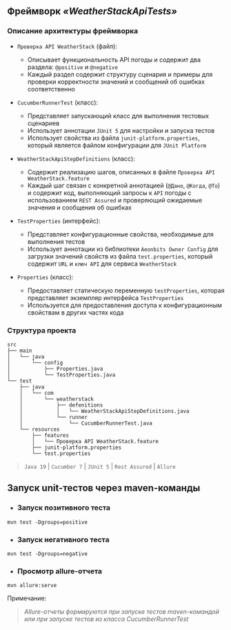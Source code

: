 ## Фреймворк _«WeatherStackApiTests»_

### Описание архитектуры фреймворка

- `Проверка API WeatherStack` (файл):
    - Описывает функциональность API погоды и содержит два раздела: `@positive` и `@negative`
    - Каждый раздел содержит структуру сценария и примеры для проверки корректности значений
      и сообщений об ошибках соответственно


- `CucumberRunnerTest` (класс):
    - Представляет запускающий класс для выполнения тестовых сценариев
    - Использует аннотации `JUnit 5` для настройки и запуска тестов
    - Использует свойства из файла `junit-platform.properties`, который
      является файлом конфигурации для `JUnit Platform`


- `WeatherStackApiStepDefinitions` (класс):
    - Содержит реализацию шагов, описанных в файле `Проверка API WeatherStack.feature`
    - Каждый шаг связан с конкретной аннотацией (`@Дано`, `@Когда`, `@То`) и содержит код, выполняющий запросы
      к `API` погоды с использованием `REST Assured` и проверяющий ожидаемые значения и сообщения об ошибках


- `TestProperties` (интерфейс):
    - Представляет конфигурационные свойства, необходимые для выполнения тестов
    - Использует аннотации из библиотеки `Aeonbits Owner Config` для загрузки значений 
      свойств из файла `test.properties`, который содержит `URL` и `ключ API` для сервиса `WeatherStack`


- `Properties` (класс):
    - Предоставляет статическую переменную `testProperties`, которая представляет экземпляр интерфейса `TestProperties`
    - Используется для предоставления доступа к конфигурационным свойствам в других частях кода

### Структура проекта
````
src
├── main
│   └── java
│       └── config
│           ├── Properties.java
│           └── TestProperties.java              
└── test
    ├── java
    │   └── com
    │       └── weatherstack
    │           ├── defenitions
    │           │   └── WeatherStackApiStepDefinitions.java
    │           └── runner
    │               └── CucumberRunnerTest.java
    └── resources
        ├── features
        │   └── Проверка API WeatherStack.feature
        ├── junit-platform.properties
        └── test.properties
````

> `Java 19` | `Cucumber 7` | `JUnit 5` | `Rest Assured` | `Allure`

## Запуск unit-тестов через maven-команды

- ### Запуск позитивного теста

````
mvn test -Dgroups=positive
````

- ### Запуск негативного теста

````
mvn test -Dgroups=negative
````

- ### Просмотр allure-отчета

````
mvn allure:serve
````

Примечание:

>_Allure-отчеты формируются при запуске тестов maven-командой или при запуске тестов из класса CucumberRunnerTest_
